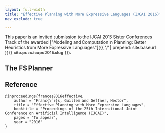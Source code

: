 ```yaml
---
layout: full-width
title: "Effective Planning with More Expressive Languages (IJCAI 2016)"
nav_exclude: true

---
```


This paper is an invited submission to the IJCAI 2016 Sister Conferences Track of the awarded
["Modeling and Computation in Planning: Better Heuristics from More
Expressive Languages"]({{ '/' | prepend: site.baseurl }}{{ site.pubs.icaps2015.slug }}).


## The FS Planner


## Reference

	@inproceedings{frances2016effective,
		author = "Franc{\`e}s, Guillem and Geffner, Hector",
		title = "Effective Planning with More Expressive Languages",
		booktitle = "Proceedings of the 25th International Joint Conference on Artificial Intelligence (IJCAI)",
		pages = "To appear",
		year = "2016"
	}